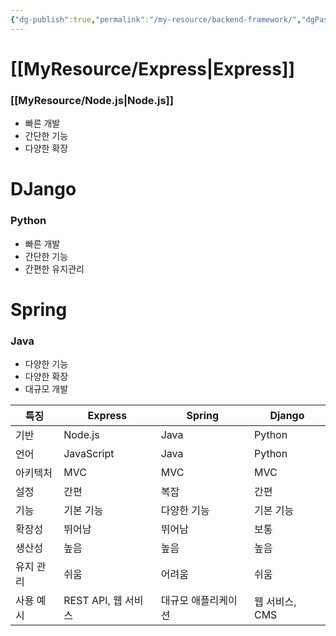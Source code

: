 ```yaml
---
{"dg-publish":true,"permalink":"/my-resource/backend-framework/","dgPassFrontmatter":true,"created":"2023-12-13T17:50:08.576+09:00","updated":"2023-12-14T17:22:40.101+09:00"}
---
```


# [[MyResource/Express\|Express]]
### [[MyResource/Node.js\|Node.js]]
 - 빠른 개발
 - 간단한 기능
 - 다양한 확장
# DJango
### Python
- 빠른 개발
- 간단한 기능
- 간편한 유지관리
# Spring
### Java
 - 다양한 기능
 - 다양한 확장
 - 대규모 개발

|**특징**|Express|Spring|Django|
|---|---|---|---|
|기반|Node.js|Java|Python|
|언어|JavaScript|Java|Python|
|아키텍처|MVC|MVC|MVC|
|설정|간편|복잡|간편|
|기능|기본 기능|다양한 기능|기본 기능|
|확장성|뛰어남|뛰어남|보통|
|생산성|높음|높음|높음|
|유지 관리|쉬움|어려움|쉬움|
|사용 예시|REST API, 웹 서비스|대규모 애플리케이션|웹 서비스, CMS|
